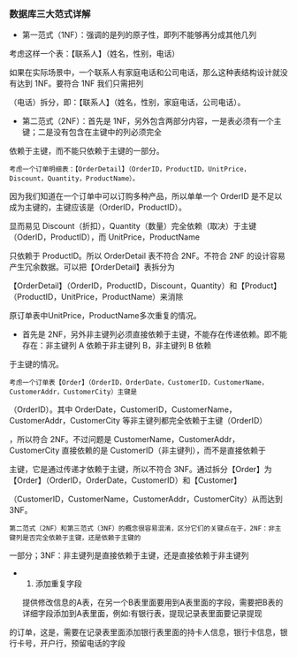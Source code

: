 ### 数据库三大范式详解
* 第一范式（1NF）：强调的是列的原子性，即列不能够再分成其他几列

考虑这样一个表：【联系人】（姓名，性别，电话）

如果在实际场景中，一个联系人有家庭电话和公司电话，那么这种表结构设计就没有达到 1NF。要符合 1NF 我们只需把列

（电话）拆分，即：【联系人】（姓名，性别，家庭电话，公司电话）。

* 第二范式（2NF）：首先是 1NF，另外包含两部分内容，一是表必须有一个主键；二是没有包含在主键中的列必须完全
 
 依赖于主键，而不能只依赖于主键的一部分。
 
    考虑一个订单明细表：【OrderDetail】（OrderID，ProductID，UnitPrice，Discount，Quantity，ProductName）。
 
 因为我们知道在一个订单中可以订购多种产品，所以单单一个 OrderID 是不足以成为主键的，主键应该是（OrderID，ProductID）。
 
 显而易见 Discount（折扣），Quantity（数量）完全依赖（取决）于主键（OderID，ProductID），而 UnitPrice，ProductName 
 
只依赖于 ProductID。所以 OrderDetail 表不符合 2NF。不符合 2NF 的设计容易产生冗余数据。可以把【OrderDetail】表拆分为

【OrderDetail】（OrderID，ProductID，Discount，Quantity）和【Product】（ProductID，UnitPrice，ProductName）来消除

原订单表中UnitPrice，ProductName多次重复的情况。
    
* 首先是 2NF，另外非主键列必须直接依赖于主键，不能存在传递依赖。即不能存在：非主键列 A 依赖于非主键列 B，非主键列 B 依赖

于主键的情况。

    考虑一个订单表【Order】（OrderID，OrderDate，CustomerID，CustomerName，CustomerAddr，CustomerCity）主键是
    
（OrderID）。其中 OrderDate，CustomerID，CustomerName，CustomerAddr，CustomerCity 等非主键列都完全依赖于主键（OrderID）

，所以符合 2NF。不过问题是 CustomerName，CustomerAddr，CustomerCity 直接依赖的是 CustomerID（非主键列），而不是直接依赖于

主键，它是通过传递才依赖于主键，所以不符合 3NF。通过拆分【Order】为【Order】（OrderID，OrderDate，CustomerID）和【Customer】

（CustomerID，CustomerName，CustomerAddr，CustomerCity）从而达到 3NF。

    第二范式（2NF）和第三范式（3NF）的概念很容易混淆，区分它们的关键点在于，2NF：非主键列是否完全依赖于主键，还是依赖于主键的
    
一部分；3NF：非主键列是直接依赖于主键，还是直接依赖于非主键列

* 1. 添加重复字段

    提供修改信息的A表，在另一个B表里面要用到A表里面的字段，需要把B表的详细字段添加到A表里面，例如:有银行表，提现记录表里面要记录提现
    
的订单，这是，需要在记录表里面添加银行表里面的持卡人信息，银行卡信息，银行卡号，开户行，预留电话的字段

